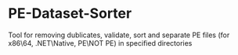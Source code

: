 # PE-Dataset-Sorter
Tool for removing dublicates, validate, sort and separate PE files (for x86\64, .NET\Native, PE\NOT PE) in specified directories
